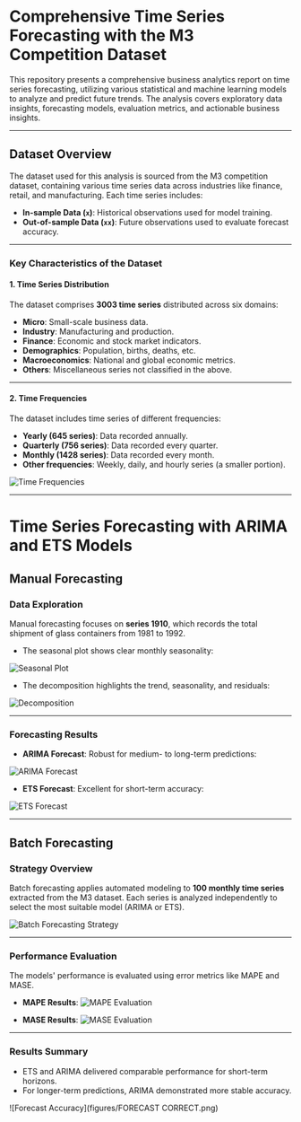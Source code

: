 # Comprehensive Time Series Forecasting with the M3 Competition Dataset

This repository presents a comprehensive business analytics report on time series forecasting, utilizing various statistical and machine learning models to analyze and predict future trends. The analysis covers exploratory data insights, forecasting models, evaluation metrics, and actionable business insights.

---

## Dataset Overview

The dataset used for this analysis is sourced from the M3 competition dataset, containing various time series data across industries like finance, retail, and manufacturing. Each time series includes:
- **In-sample Data (`x`)**: Historical observations used for model training.
- **Out-of-sample Data (`xx`)**: Future observations used to evaluate forecast accuracy.

---

### Key Characteristics of the Dataset

#### 1. Time Series Distribution
The dataset comprises **3003 time series** distributed across six domains:
- **Micro**: Small-scale business data.
- **Industry**: Manufacturing and production.
- **Finance**: Economic and stock market indicators.
- **Demographics**: Population, births, deaths, etc.
- **Macroeconomics**: National and global economic metrics.
- **Others**: Miscellaneous series not classified in the above.

---

#### 2. Time Frequencies
The dataset includes time series of different frequencies:
- **Yearly (645 series)**: Data recorded annually.
- **Quarterly (756 series)**: Data recorded every quarter.
- **Monthly (1428 series)**: Data recorded every month.
- **Other frequencies**: Weekly, daily, and hourly series (a smaller portion).

![Time Frequencies](figures/time_frequencies.png)

---

# Time Series Forecasting with ARIMA and ETS Models

## Manual Forecasting

### Data Exploration
Manual forecasting focuses on **series 1910**, which records the total shipment of glass containers from 1981 to 1992.

- The seasonal plot shows clear monthly seasonality:

![Seasonal Plot](figures/seasonal_plot.png)

- The decomposition highlights the trend, seasonality, and residuals:

![Decomposition](figures/decomposition.png)

---

### Forecasting Results
- **ARIMA Forecast**: Robust for medium- to long-term predictions:

![ARIMA Forecast](figures/arima_forecast.png)

- **ETS Forecast**: Excellent for short-term accuracy:

![ETS Forecast](figures/ets_forecast.png)

---

## Batch Forecasting

### Strategy Overview
Batch forecasting applies automated modeling to **100 monthly time series** extracted from the M3 dataset. Each series is analyzed independently to select the most suitable model (ARIMA or ETS).

![Batch Forecasting Strategy](figures/batch_forecasting.png)

---

### Performance Evaluation
The models' performance is evaluated using error metrics like MAPE and MASE.

- **MAPE Results**:
![MAPE Evaluation](figures/evaluation_metrics_mape.png)

- **MASE Results**:
![MASE Evaluation](figures/evaluation_metrics_mase.png)

---

### Results Summary
- ETS and ARIMA delivered comparable performance for short-term horizons.
- For longer-term predictions, ARIMA demonstrated more stable accuracy.

![Forecast Accuracy](figures/FORECAST CORRECT.png)
